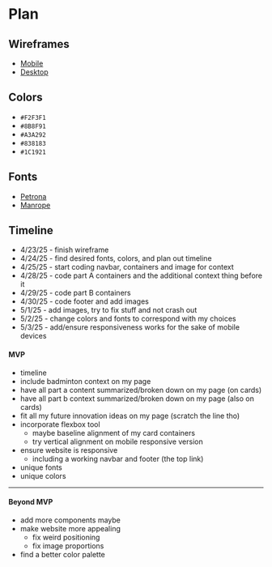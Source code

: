 # Plan

## Wireframes
* [Mobile](https://wireframe.cc/zkeURG)
* [Desktop](https://wireframe.cc/IBdEWU)

## Colors
* `#F2F3F1`
* `#8B8F91`
* `#A3A292`
* `#838183`
* `#1C1921`

## Fonts
* [Petrona](https://fonts.google.com/specimen/Petrona)
* [Manrope](https://fonts.google.com/specimen/Manrope)

## Timeline

* 4/23/25 - finish wireframe
* 4/24/25 - find desired fonts, colors, and plan out timeline
* 4/25/25 - start coding navbar, containers and image for context
* 4/28/25 - code part A containers and the additional context thing before it
* 4/29/25 - code part B containers
* 4/30/25 - code footer and add images
* 5/1/25 - add images, try to fix stuff and not crash out
* 5/2/25 - change colors and fonts to correspond with my choices
* 5/3/25 - add/ensure responsiveness works for the sake of mobile devices

#### MVP

* timeline
* include badminton context on my page
* have all part a content summarized/broken down on my page (on cards)
* have all part b context summarized/broken down on my page (also on cards)
* fit all my future innovation ideas on my page (scratch the line tho)
* incorporate flexbox tool
    * maybe baseline alignment of my card containers
    * try vertical alignment on mobile responsive version
* ensure website is responsive
    * including a working navbar and footer (the top link)
* unique fonts
* unique colors

---

#### Beyond MVP

* add more components maybe
* make website more appealing
    * fix weird positioning
    * fix image proportions
* find a better color palette









<!-- DO NOT USE THIS YET

| Name | Glows | Grows |
| -------- | ------- | ------- |
|   |   |
|   |   |
|   |   |
|   |   |
|   |   |
|   |   |

-->
